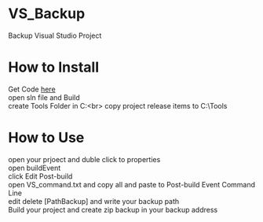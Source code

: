 # VS_Backup
Backup Visual Studio Project
# How to Install
Get Code [here](https://github.com/fazel87/VS_Backup/archive/refs/heads/main.zip)<br>
open sln file and Build<br>
create Tools Folder in C:\<br>
copy project release items to C:\Tools<br>
# How to Use
open your prjoect and duble click to properties<br>
open buildEvent<br>
click Edit Post-build<br>
open VS_command.txt and copy all and paste to Post-build Event Command Line<br>
edit delete [PathBackup] and write your backup path<br>
Build your project and create zip backup in your backup address<br>
